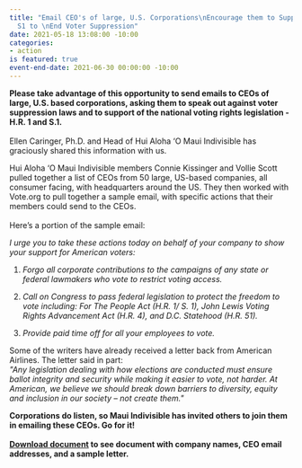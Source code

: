 ```yaml
---
title: "Email CEO's of large, U.S. Corporations\nEncourage them to Support HR1 and
  S1 to \nEnd Voter Suppression"
date: 2021-05-18 13:08:00 -10:00
categories:
- action
is featured: true
event-end-date: 2021-06-30 00:00:00 -10:00
---
```


**Please take advantage of this opportunity to send emails to CEOs of large, U.S. based corporations, asking them to speak out against voter suppression laws and to support of the national voting rights legislation - H.R. 1 and S.1.**\
\
Ellen Caringer, Ph.D. and Head of Hui Aloha ‘O Maui Indivisible has graciously shared this information with us.

Hui Aloha ‘O Maui Indivisible members Connie Kissinger and Vollie Scott pulled together a list of CEOs from 50 large, US-based companies, all consumer facing, with headquarters around the US. They then worked with Vote.org to pull together a sample email, with specific actions that their members could send to the CEOs.\
\
Here’s a portion of the sample email:

*I urge you to take these actions today on behalf of your company to show your support for American voters:*

1. *Forgo all corporate contributions to the campaigns of any state or federal lawmakers who vote to restrict voting access.*

2. *Call on Congress to pass federal legislation to protect the freedom to vote including: For The People Act (H.R. 1/ S. 1), John Lewis Voting Rights Advancement Act (H.R. 4), and D.C. Statehood (H.R. 51).*

3. *Provide paid time off for all your employees to vote.*

Some of the writers have already received a letter back from American Airlines. The letter said in part:\
*"Any legislation dealing with how elections are conducted must ensure ballot integrity and security while making it easier to vote, not harder. At American, we believe we should break down barriers to diversity, equity and inclusion in our society – not create them."*

**Corporations do listen, so Maui Indivisible has invited others to join them in emailing these CEOs. Go for it!**\
\
**[Download document](https://indivisiblehawaii.us3.list-manage.com/track/click?u=74faf3187cf78203970ba0b46&id=347824b6c0&e=14ec7e5cd7) to see document with company names, CEO email addresses, and a sample letter.**